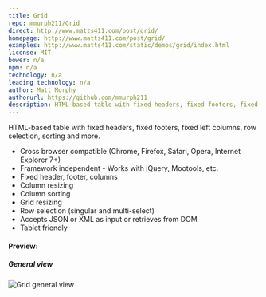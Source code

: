 ```yaml
---
title: Grid
repo: mmurph211/Grid
direct: http://www.matts411.com/post/grid/
homepage: http://www.matts411.com/post/grid/
examples: http://www.matts411.com/static/demos/grid/index.html
license: MIT
bower: n/a
npm: n/a
technology: n/a
leading technology: n/a
author: Matt Murphy
authorurl: https://github.com/mmurph211
description: HTML-based table with fixed headers, fixed footers, fixed left columns, row selection, sorting and more.
---
```


HTML-based table with fixed headers, fixed footers, fixed left columns, row selection, sorting and more.

* Cross browser compatible (Chrome, Firefox, Safari, Opera, Internet Explorer 7+)
* Framework independent - Works with jQuery, Mootools, etc.
* Fixed header, footer, columns
* Column resizing
* Column sorting
* Grid resizing
* Row selection (singular and multi-select)
* Accepts JSON or XML as input or retrieves from DOM
* Tablet friendly

#### Preview:

##### General view
![Grid general view](/images/libraries/grid/grid-table-example.jpg "Grid general view")
